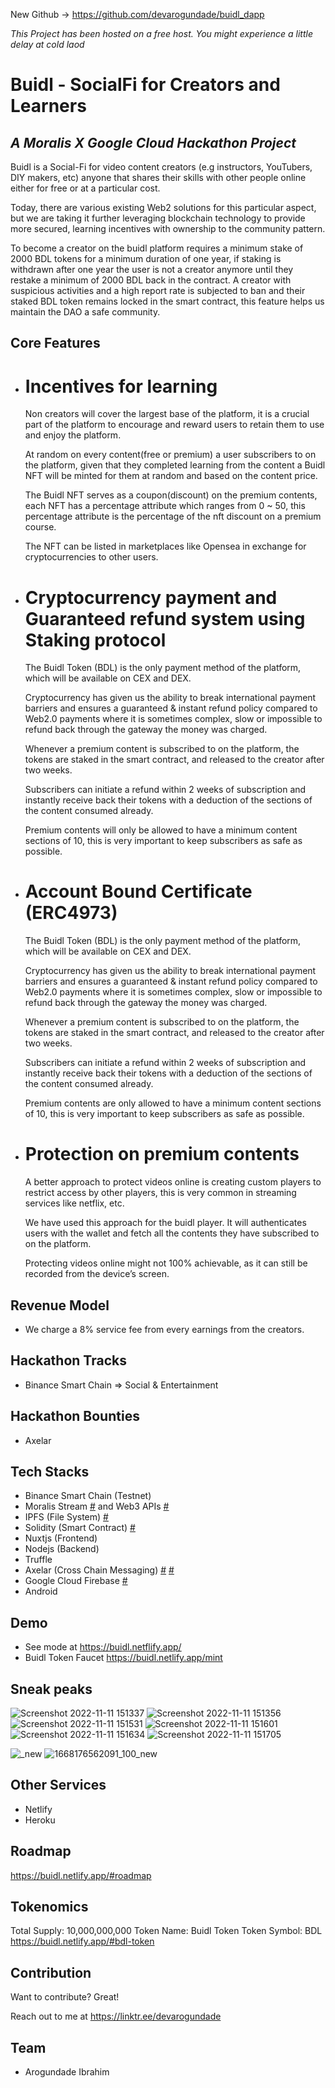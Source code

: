 New Github -> https://github.com/devarogundade/buidl_dapp

*This Project has been hosted on a free host. You might experience a little delay at cold laod*

# Buidl - SocialFi for Creators and Learners
## _A Moralis X Google Cloud Hackathon Project_

Buidl is a Social-Fi for video content creators (e.g instructors, YouTubers, DIY makers, etc) anyone that shares their skills with other people online either for free or at a particular cost.

Today, there are various existing Web2 solutions for this particular aspect, but we are taking it further leveraging blockchain technology to provide more secured, learning incentives with ownership to the community pattern.

To become a creator on the buidl platform requires a minimum stake of 2000 BDL tokens for a minimum duration of one year, if staking is withdrawn after one year the user is not a creator anymore until they restake a minimum of 2000 BDL back in the contract.
A creator with suspicious activities and a high report rate is subjected to ban and their staked BDL token remains locked in the smart contract, this feature helps us maintain the DAO a safe community.

## Core Features
- # Incentives for learning
    Non creators will cover the largest base of the platform, it is a crucial part of the platform to encourage and reward users to retain them to use and enjoy the       platform.

    At random on every content(free or premium) a user subscribers to on the platform, given that they completed learning from the content a Buidl NFT will be minted       for them at random and based on the content price.

    The Buidl NFT serves as a coupon(discount) on the premium contents, each NFT has a percentage attribute which ranges from 0 ~ 50, this percentage attribute is the     percentage of the nft discount on a premium course.

    The NFT  can be listed in marketplaces like Opensea in exchange for cryptocurrencies to other users.
    
- # Cryptocurrency payment and Guaranteed refund system using Staking protocol
    The Buidl Token (BDL)  is the only payment method of the platform, which will be available on CEX and DEX.

    Cryptocurrency has given us the ability to break international payment barriers and ensures a guaranteed & instant refund policy compared to Web2.0 payments where     it is sometimes complex, slow or impossible to refund back through the gateway the money was charged.

    Whenever a premium content is subscribed to on the platform, the tokens are staked in the smart contract, and released to the creator after two weeks.

    Subscribers can initiate a refund within 2 weeks of subscription and instantly receive back their tokens with a deduction of the sections of the content consumed       already.

    Premium contents will only be allowed to have a minimum content sections of 10, this is very important to keep subscribers as safe as possible.

- # Account Bound Certificate (ERC4973)
    The Buidl Token (BDL)  is the only payment method of the platform, which will be available on CEX and DEX.

    Cryptocurrency has given us the ability to break international payment barriers and ensures a guaranteed & instant refund policy compared to Web2.0 payments where     it is sometimes complex, slow or impossible to refund back through the gateway the money was charged.

    Whenever a premium content is subscribed to on the platform, the tokens are staked in the smart contract, and released to the creator after two weeks.

    Subscribers can initiate a refund within 2 weeks of subscription and instantly receive back their tokens with a deduction of the sections of the content consumed       already.

    Premium contents are only allowed to have a minimum content sections of 10, this is very important to keep subscribers as safe as possible.


- # Protection on premium contents
    A better approach to protect videos online is creating custom players to restrict access by other players, this is very common in streaming services like netflix,     etc.

    We have used this approach for the buidl player. It will authenticates users with the wallet and fetch all the contents they have subscribed to on the platform.

    Protecting videos online might not 100% achievable, as it can still be recorded from the device’s screen.

## Revenue Model
- We charge a 8% service fee from every earnings from the creators.

## Hackathon Tracks
- Binance Smart Chain => Social & Entertainment
  
## Hackathon Bounties
- Axelar

## Tech Stacks

- Binance Smart Chain (Testnet)
- Moralis Stream [#](https://github.com/devarogundade/buidl_dapp/tree/master/moralis-stream-api) and Web3 APIs [#](https://github.com/devarogundade/buidl_dapp/tree/master/plugins/moralis-apis)
- IPFS (File System) [#](https://github.com/devarogundade/buidl_dapp/tree/master/plugins/moralis-apis/ipfs.js)
- Solidity (Smart Contract) [#](https://github.com/devarogundade/buidl_dapp/tree/master/contracts)
- Nuxtjs (Frontend)
- Nodejs (Backend) 
- Truffle
- Axelar (Cross Chain Messaging) [#](https://github.com/devarogundade/buidl_dapp/tree/master/contracts) [#](https://github.com/devarogundade/buidl_dapp/tree/master/plugins/axelar)
- Google Cloud Firebase [#](https://github.com/devarogundade/buidl_dapp/tree/master/plugins/firestore.js)
- Android

## Demo

- See mode at https://buidl.netflify.app/
- Buidl Token Faucet https://buidl.netlify.app/mint

## Sneak peaks
![Screenshot 2022-11-11 151337](https://user-images.githubusercontent.com/81397790/201359847-65319d26-b7ed-4c6c-b36e-766be670108c.png)
![Screenshot 2022-11-11 151356](https://user-images.githubusercontent.com/81397790/201359869-69eb1832-4ef3-4be8-8204-9b20460be3b0.png)
![Screenshot 2022-11-11 151531](https://user-images.githubusercontent.com/81397790/201359890-a78b7402-f8f4-4674-be28-729c92d8e0ae.png)
![Screenshot 2022-11-11 151601](https://user-images.githubusercontent.com/81397790/201359912-69e6daa4-5640-4b28-8595-716d13ab9422.png)
![Screenshot 2022-11-11 151634](https://user-images.githubusercontent.com/81397790/201359946-96d3eadc-c5dc-475f-87db-769464f2f8fe.png)
![Screenshot 2022-11-11 151705](https://user-images.githubusercontent.com/81397790/201359969-92f10132-66e5-48e4-97a7-86d05fbf489a.png)
   
   ![_new](https://user-images.githubusercontent.com/81397790/201361133-74a2ea14-e69e-4b43-8f99-ffbe93c17b7f.PNG)
   ![1668176562091_100_new](https://user-images.githubusercontent.com/81397790/201361167-538b11a3-a0c7-45f3-bf23-3f16684b1e7e.PNG)

## Other Services
- Netlify
- Heroku

## Roadmap
   https://buidl.netlify.app/#roadmap

## Tokenomics
   Total Supply: 10,000,000,000
   Token Name: Buidl Token
   Token Symbol: BDL
   https://buidl.netlify.app/#bdl-token

## Contribution

Want to contribute? Great!

Reach out to me at https://linktr.ee/devarogundade

## Team
- Arogundade Ibrahim
